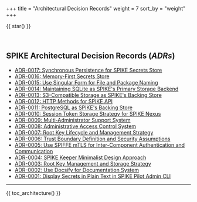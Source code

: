 +++
title = "Architectural Decision Records"
weight = 7
sort_by = "weight"
+++

{{ star() }}

<br style="clear:both;">

## SPIKE Architectural Decision Records (*ADRs*)

* [ADR-0017: Synchronous Persistence for SPIKE Secrets Store](adrs/adr-0017.md)
* [ADR-0016: Memory-First Secrets Store](adrs/adr-0016.md)
* [ADR-0015: Use Singular Form for File and Package Naming](adrs/adr-0015.md)
* [ADR-0014: Maintaining SQLite as SPIKE's Primary Storage Backend](adrs/adr-0014.md)
* [ADR-0013: S3-Compatible Storage as SPIKE's Backing Store](adrs/adr-0013.md)
* [ADR-0012: HTTP Methods for SPIKE API](adrs/adr-0012.md)
* [ADR-0011: PostgreSQL as SPIKE's Backing Store](adrs/adr-0011.md)
* [ADR-0010: Session Token Storage Strategy for SPIKE Nexus](adrs/adr-0010.md)
* [ADR-0009: Multi-Administrator Support System](adrs/adr-0009.md)
* [ADR-0008: Administrative Access Control System](adrs/adr-0008.md)
* [ADR-0007: Root Key Lifecycle and Management Strategy](adrs/adr-0007.md)
* [ADR-0006: Trust Boundary Definition and Security Assumptions](adrs/adr-0006.md)
* [ADR-0005: Use SPIFFE mTLS for Inter-Component Authentication and Communication](adrs/adr-0005.md)
* [ADR-0004: SPIKE Keeper Minimalist Design Approach](adrs/adr-0004.md)
* [ADR-0003: Root Key Management and Storage Strategy](adrs/adr-0003.md)
* [ADR-0002: Use Docsify for Documentation System](adrs/adr-0002.md)
* [ADR-0001: Display Secrets in Plain Text in SPIKE Pilot Admin CLI](adrs/adr-0001.md)

----

{{ toc_architecture() }}